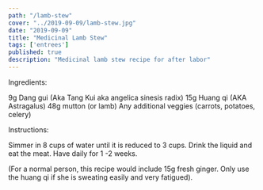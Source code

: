 ```yaml
---
path: "/lamb-stew"
cover: "../2019-09-09/lamb-stew.jpg"
date: "2019-09-09"
title: "Medicinal Lamb Stew"
tags: ['entrees']
published: true
description: "Medicinal lamb stew recipe for after labor"
---
```


Ingredients:

9g Dang gui (Aka Tang Kui aka angelica sinesis radix)
15g Huang qi (AKA Astragalus)
48g mutton (or lamb)
Any additional veggies (carrots, potatoes, celery)

Instructions:

Simmer in 8 cups of water until it is reduced to 3 cups.  Drink the liquid and eat the meat.
Have daily for 1 -2 weeks.

(For a normal person, this recipe would include 15g fresh ginger. Only use the huang qi if she is sweating easily and very fatigued).